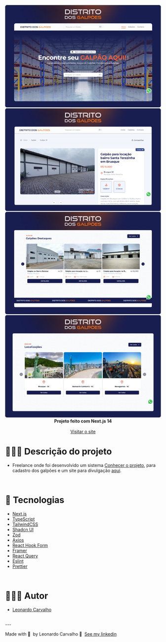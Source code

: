 <div align="center">

<img alt="preview-1" src="https://raw.githubusercontent.com/Leorrc/website-distrito-dos-galpoes/master/images/preview-1.webp">

<img alt="preview-2" src="https://raw.githubusercontent.com/Leorrc/website-distrito-dos-galpoes/master/images/preview-2.webp">

<img alt="preview-3" src="https://raw.githubusercontent.com/Leorrc/website-distrito-dos-galpoes/master/images/preview-3.webp">

<img alt="preview-4" src="https://raw.githubusercontent.com/Leorrc/website-distrito-dos-galpoes/master/images/preview-4.webp">

</div>

<div align="center"><strong>Projeto feito com Next.js 14</strong></div>
<br />
<div align="center">
<a href="https://distritodosgalpoes.com.br/">Visitar o site</a>
</div>

# 👨🏻‍💻 Descrição do projeto 

- Freelance onde foi desenvolvido um sistema <a href="https://github.com/Leorrc/sistema-distrito-dos-galpoes">Conhecer o projeto</a>, para cadastro dos galpões e um site para divulgação <a href="https://distritodosgalpoes.com.br/">aqui</a>.

<br />

# 🚀 Tecnologias

- [Next.js](https://reactjs.org/)
- [TypeScript](https://www.typescriptlang.org/)
- [TailwindCSS](https://tailwindcss.com/)
- [Shadcn UI](https://ui.shadcn.com/)
- [Zod](https://zod.dev/)
- [Axios](https://axios-http.com/ptbr/docs/intro)
- [React Hook Form](https://react-hook-form.com/)
- [Framer](https://www.framer.com/)
- [React Query](https://react-query.tanstack.com/)
- [Eslint](https://eslint.org/)
- [Prettier](https://prettier.io/)

<br />

# 👨🏻‍💻 Autor

- [Leonardo Carvalho](https://www.linkedin.com/in/leocarvalhodev/)

<br />
---

Made with 💜 &nbsp;by Leonardo Carvalho 👋 &nbsp;[See my linkedin](https://www.linkedin.com/in/leocarvalhodev/)